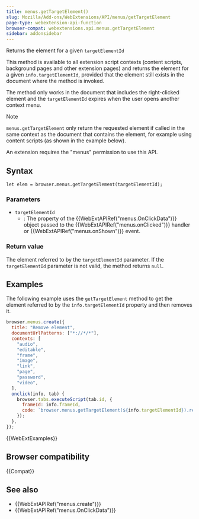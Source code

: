 ```yaml
---
title: menus.getTargetElement()
slug: Mozilla/Add-ons/WebExtensions/API/menus/getTargetElement
page-type: webextension-api-function
browser-compat: webextensions.api.menus.getTargetElement
sidebar: addonsidebar
---
```


Returns the element for a given `targetElementId`

This method is available to all extension script contexts (content scripts, background pages and other extension pages) and returns the element for a given `info.targetElementId`, provided that the element still exists in the document where the method is invoked.

The method only works in the document that includes the right-clicked element and the `targetElementId` expires when the user opens another context menu.

> [!NOTE]
> `menus.getTargetElement` only return the requested element if called in the same context as the document that contains the element, for example using content scripts (as shown in the example below).

An extension requires the "menus" permission to use this API.

## Syntax

```js-nolint
let elem = browser.menus.getTargetElement(targetElementId);
```

### Parameters

- `targetElementId`
  - : The property of the {{WebExtAPIRef("menus.OnClickData")}} object passed to the {{WebExtAPIRef("menus.onClicked")}} handler or {{WebExtAPIRef("menus.onShown")}} event.

### Return value

The element referred to by the `targetElementId` parameter. If the `targetElementId` parameter is not valid, the method returns `null`.

## Examples

The following example uses the `getTargetElement` method to get the element referred to by the `info.targetElementId` property and then removes it.

```js
browser.menus.create({
  title: "Remove element",
  documentUrlPatterns: ["*://*/*"],
  contexts: [
    "audio",
    "editable",
    "frame",
    "image",
    "link",
    "page",
    "password",
    "video",
  ],
  onclick(info, tab) {
    browser.tabs.executeScript(tab.id, {
      frameId: info.frameId,
      code: `browser.menus.getTargetElement(${info.targetElementId}).remove();`,
    });
  },
});
```

{{WebExtExamples}}

## Browser compatibility

{{Compat}}

## See also

- {{WebExtAPIRef("menus.create")}}
- {{WebExtAPIRef("menus.OnClickData")}}
